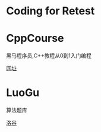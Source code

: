 Coding for Retest
=====
# CppCourse

黑马程序员,C++教程从0到1入门编程

[网址](https://www.bilibili.com/video/BV1et411b73Z)

# LuoGu

算法题库

[洛谷](https://www.luogu.com.cn/)